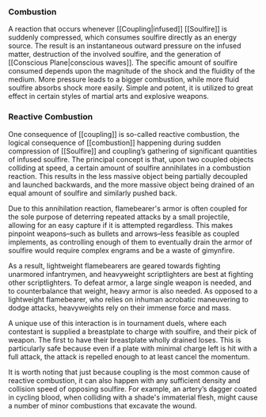 ### Combustion

A reaction that occurs whenever [[Coupling|infused]] [[Soulfire]] is suddenly compressed, which consumes soulfire directly as an energy source. The result is an instantaneous outward pressure on the infused matter, destruction of the involved soulfire, and the generation of [[Conscious Plane|conscious waves]]. The specific amount of soulfire consumed depends upon the magnitude of the shock and the fluidity of the medium. More pressure leads to a bigger combustion, while more fluid soulfire absorbs shock more easily. Simple and potent, it is utilized to great effect in certain styles of martial arts and explosive weapons.

### Reactive Combustion

One consequence of [[coupling]] is so-called reactive combustion, the logical consequence of [[combustion]] happening during sudden compression of [[Soulfire]] and coupling’s gathering of significant quantities of infused soulfire. The principal concept is that, upon two coupled objects colliding at speed, a certain amount of soulfire annihilates in a combustion reaction. This results in the less massive object being partially decoupled and launched backwards, and the more massive object being drained of an equal amount of soulfire and similarly pushed back.

Due to this annihilation reaction, flamebearer's armor is often coupled for the sole purpose of deterring repeated attacks by a small projectile, allowing for an easy capture if it is attempted regardless. This makes pinpoint weapons–such as bullets and arrows–less feasible as coupled implements, as controlling enough of them to eventually drain the armor of soulfire would require complex engrams and be a waste of gimynfire.

As a result, lightweight flamebearers are geared towards fighting unarmored infantrymen, and heavyweight scriptlighters are best at fighting other scriptlighters. To defeat armor, a large single weapon is needed, and to counterbalance that weight, heavy armor is also needed. As opposed to a lightweight flamebearer, who relies on inhuman acrobatic maneuvering to dodge attacks, heavyweights rely on their immense force and mass.

A unique use of this interaction is in tournament duels, where each contestant is supplied a breastplate to charge with soulfire, and their pick of weapon. The first to have their breastplate wholly drained loses. This is particularly safe because even if a plate with minimal charge left is hit with a full attack, the attack is repelled enough to at least cancel the momentum.

It is worth noting that just because coupling is the most common cause of reactive combustion, it can also happen with any sufficient density and collision speed of opposing soulfire. For example, an artery’s dagger coated in cycling blood, when colliding with a shade's immaterial flesh, might cause a number of minor combustions that excavate the wound.